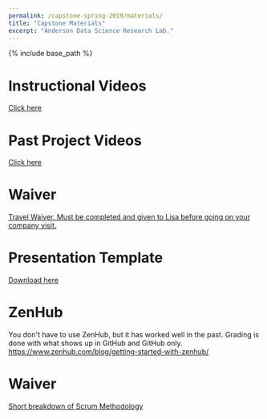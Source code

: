 ```yaml
---
permalink: /capstone-spring-2019/materials/
title: "Capstone Materials"
excerpt: "Anderson Data Science Research Lab."
---
```


{% include base_path %}

# Instructional Videos
<a href="https://drive.google.com/drive/folders/0B3RPe0LZuiWCQzdfYlF3aF9wY2c">Click here</a>

# Past Project Videos
<a href="https://www.youtube.com/user/csatcofc/videos">Click here</a>

# Waiver
<a href="/capstone_spring_2019/student-release-domestic-travel 2017.pdf">Travel Waiver. Must be completed and given to Lisa before going on your company visit.</a>

# Presentation Template
<a href="/capstone_spring_2019/Presentation-StartingTemplate.pptx">Download here</a>

# ZenHub
You don't have to use ZenHub, but it has worked well in the past. Grading is done with what shows up in GitHub and GitHub only. <a href="https://www.zenhub.com/blog/getting-started-with-zenhub/">https://www.zenhub.com/blog/getting-started-with-zenhub/</a>

# Waiver
<a href="/capstone_spring_2019/Scrum_Methodology.pdf">Short breakdown of Scrum Methodology</a>
